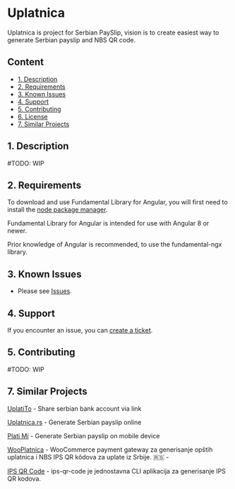 # Uplatnica

Uplatnica is project for Serbian PaySlip, vision is to create easiest way to generate Serbian payslip and NBS QR code.

## Content

-   [1. Description](#1)
-   [2. Requirements](#2)
-   [3. Known Issues](#3)
-   [4. Support](#4)
-   [5. Contributing](#5)
-   [6. License](#6)
-   [7. Similar Projects](#7)

## <a name="1"></a>1. Description

#TODO: WIP

## <a name="2"></a>2. Requirements 

To download and use Fundamental Library for Angular, you will first need to install the [node package manager](https://www.npmjs.com/get-npm).

Fundamental Library for Angular is intended for use with Angular 8 or newer.

Prior knowledge of Angular is recommended, to use the fundamental-ngx library.

## <a name="3"></a>3. Known Issues

-   Please see [Issues](https://github.com/itmilos/uplatnica/issues).

## <a name="4"></a>4. Support

If you encounter an issue, you can [create a ticket](https://github.com/itmilos/uplatnica/issues).

## <a name="5"></a>5. Contributing

#TODO: WIP

## <a name="7"></a>7. Similar Projects

[UplatiTo](https://uplati.to/) - Share serbian bank account via link

[Uplatnica.rs](https://uplatnica.rs/) - Generate Serbian payslip online 

[Plati Mi](https://www.platimi.rs/) - Generate Serbian payslip on mobile device

[WooPlatnica](https://wordpress.org/plugins/wooplatnica/) - WooCommerce payment gateway za generisanje opštih uplatnica i NBS IPS QR kôdova za uplate iz Srbije. 🇷🇸 - 

[IPS QR Code](https://github.com/ArtBIT/ips-qr-code/blob/b33a224f9fd202cac261fda65a4709b500866848/README.md) - ips-qr-code je jednostavna CLI aplikacija za generisanje IPS QR kodova. 
